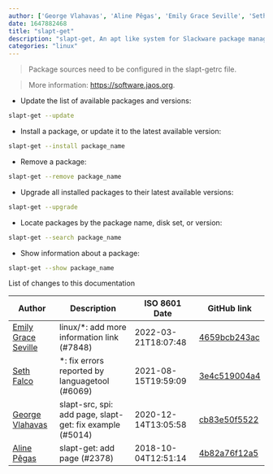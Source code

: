 ```yaml
---
author: ['George Vlahavas', 'Aline Pêgas', 'Emily Grace Seville', 'Seth Falco']
date: 1647882468
title: "slapt-get"
description: "slapt-get, An apt like system for Slackware package management."
categories: "linux"
---
```

> Package sources need to be configured in the slapt-getrc file.

> More information: <https://software.jaos.org>.

- Update the list of available packages and versions:

```bash
slapt-get --update
```

- Install a package, or update it to the latest available version:

```bash
slapt-get --install package_name
```

- Remove a package:

```bash
slapt-get --remove package_name
```

- Upgrade all installed packages to their latest available versions:

```bash
slapt-get --upgrade
```

- Locate packages by the package name, disk set, or version:

```bash
slapt-get --search package_name
```

- Show information about a package:

```bash
slapt-get --show package_name
```
List of changes to this documentation


Author | Description | ISO 8601 Date | GitHub link
------|-----|-----|-----
[Emily Grace Seville](mailto:emilyseville7cf@gmail.com) | linux/*: add more information link (#7848) | 2022-03-21T18:07:48 | [4659bcb243ac](https://github.com/tldr-pages/tldr/commit/4659bcb243ac572c9e0c95117097801f1e62bda4)
[Seth Falco](mailto:seth@falco.fun) | *: fix errors reported by languagetool (#6069) | 2021-08-15T19:59:09 | [3e4c519004a4](https://github.com/tldr-pages/tldr/commit/3e4c519004a471c861cdc609fd7239ee3355671c)
[George Vlahavas](mailto:vlahavas@gmail.com) | slapt-src, spi: add page, slapt-get: fix example (#5014) | 2020-12-14T13:05:58 | [cb83e50f5522](https://github.com/tldr-pages/tldr/commit/cb83e50f5522477e0f561f0e7e9137ed651549e9)
[Aline Pêgas](mailto:30935432+alinepegas@users.noreply.github.com) | slapt-get: add page (#2378) | 2018-10-04T12:51:14 | [4b82a76f12a5](https://github.com/tldr-pages/tldr/commit/4b82a76f12a504037de4e6f78a9e3afd4cbf2ade)

